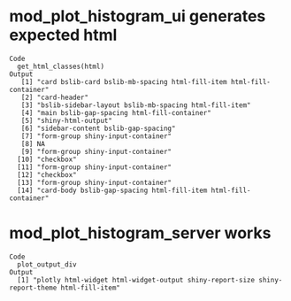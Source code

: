 # mod_plot_histogram_ui generates expected html

    Code
      get_html_classes(html)
    Output
       [1] "card bslib-card bslib-mb-spacing html-fill-item html-fill-container"
       [2] "card-header"                                                        
       [3] "bslib-sidebar-layout bslib-mb-spacing html-fill-item"               
       [4] "main bslib-gap-spacing html-fill-container"                         
       [5] "shiny-html-output"                                                  
       [6] "sidebar-content bslib-gap-spacing"                                  
       [7] "form-group shiny-input-container"                                   
       [8] NA                                                                   
       [9] "form-group shiny-input-container"                                   
      [10] "checkbox"                                                           
      [11] "form-group shiny-input-container"                                   
      [12] "checkbox"                                                           
      [13] "form-group shiny-input-container"                                   
      [14] "card-body bslib-gap-spacing html-fill-item html-fill-container"     

# mod_plot_histogram_server works

    Code
      plot_output_div
    Output
      [1] "plotly html-widget html-widget-output shiny-report-size shiny-report-theme html-fill-item"

